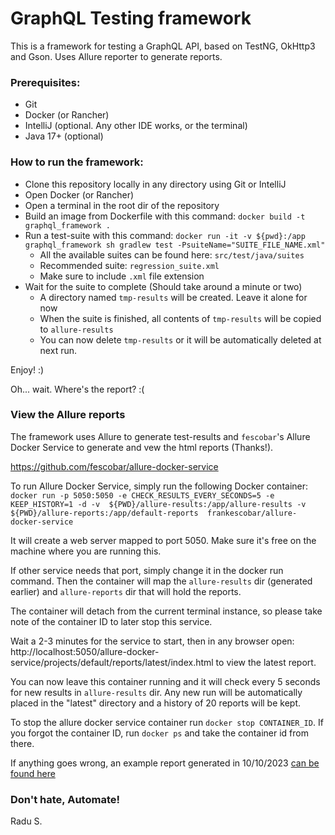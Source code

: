 # GraphQL Testing framework

This is a framework for testing a GraphQL API, based on TestNG, OkHttp3 and Gson.
Uses Allure reporter to generate reports.

### Prerequisites:

- Git
- Docker (or Rancher)
- IntelliJ (optional. Any other IDE works, or the terminal)
- Java 17+ (optional)

### How to run the framework:
- Clone this repository locally in any directory using Git or IntelliJ
- Open Docker (or Rancher)
- Open a terminal in the root dir of the repository
- Build an image from Dockerfile with this command: `docker build -t graphql_framework .`
- Run a test-suite with this command: 
`docker run -it -v ${pwd}:/app graphql_framework sh gradlew test -PsuiteName="SUITE_FILE_NAME.xml"`
  - All the available suites can be found here: `src/test/java/suites`
  - Recommended suite: `regression_suite.xml`
  - Make sure to include `.xml` file extension
- Wait for the suite to complete (Should take around a minute or two)
  - A directory named `tmp-results` will be created. Leave it alone for now
  - When the suite is finished, all contents of `tmp-results` will be copied to `allure-results`
  - You can now delete `tmp-results` or it will be automatically deleted at next run.

Enjoy! :)

Oh... wait. Where's the report? :(

### View the Allure reports
The framework uses Allure to generate test-results and `fescobar`'s Allure Docker Service
to generate and vew the html reports (Thanks!).

https://github.com/fescobar/allure-docker-service

To run Allure Docker Service, simply run the following Docker container:
`docker run -p 5050:5050 -e CHECK_RESULTS_EVERY_SECONDS=5 -e KEEP_HISTORY=1 -d -v 
${PWD}/allure-results:/app/allure-results -v ${PWD}/allure-reports:/app/default-reports 
frankescobar/allure-docker-service`

It will create a web server mapped to port 5050. Make sure it's free on the machine where you are running this.

If other service needs that port, simply change it in the docker run command.
Then the container will map the `allure-results` dir (generated earlier) 
and `allure-reports` dir that will hold the reports.

The container will detach from the current terminal instance, 
so please take note of the container ID to later stop this service.

Wait a 2-3 minutes for the service to start,
then in any browser open: http://localhost:5050/allure-docker-service/projects/default/reports/latest/index.html
 to view the latest report.

You can now leave this container running and it will check every 5 seconds for new results in `allure-results` dir.
Any new run will be automatically placed in the "latest" directory and a history of 20 reports will be kept.

To stop the allure docker service container run `docker stop CONTAINER_ID`. If you forgot the container ID,
run `docker ps` and take the container id from there.


If anything goes wrong, an example report generated in 10/10/2023 [can be found here](example-allure-report/index.html)

### Don't hate, Automate!
Radu S.
